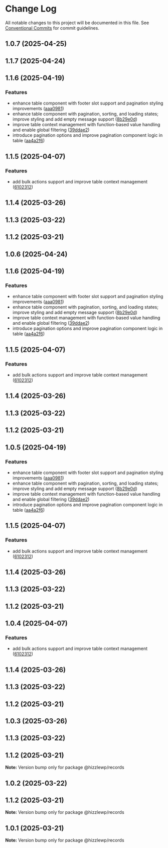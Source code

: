 # Change Log

All notable changes to this project will be documented in this file.
See [Conventional Commits](https://conventionalcommits.org) for commit guidelines.

## 1.0.7 (2025-04-25)



## 1.1.7 (2025-04-24)



## 1.1.6 (2025-04-19)


### Features

* enhance table component with footer slot support and pagination styling improvements ([aaa0981](https://github.com/hizzle-co/hizzle/commit/aaa098119d9c209e15d5622ab31a54d7c8a92758))
* enhance table component with pagination, sorting, and loading states; improve styling and add empty message support ([8b29e0d](https://github.com/hizzle-co/hizzle/commit/8b29e0d6c80fc8f4d9ffbb9efb9ed9015ef93f29))
* improve table context management with function-based value handling and enable global filtering ([39ddae2](https://github.com/hizzle-co/hizzle/commit/39ddae2c6d1ddfc635fd061d1b7ec570e3e7569b))
* introduce pagination options and improve pagination component logic in table ([aa4a2f6](https://github.com/hizzle-co/hizzle/commit/aa4a2f63205db208c495438589434ae18aa863c3))



## 1.1.5 (2025-04-07)


### Features

* add bulk actions support and improve table context management ([6102312](https://github.com/hizzle-co/hizzle/commit/61023121e7cf8793dbe10a0cccdaf4ab6931ae4e))



## 1.1.4 (2025-03-26)



## 1.1.3 (2025-03-22)



## 1.1.2 (2025-03-21)





## 1.0.6 (2025-04-24)



## 1.1.6 (2025-04-19)


### Features

* enhance table component with footer slot support and pagination styling improvements ([aaa0981](https://github.com/hizzle-co/hizzle/commit/aaa098119d9c209e15d5622ab31a54d7c8a92758))
* enhance table component with pagination, sorting, and loading states; improve styling and add empty message support ([8b29e0d](https://github.com/hizzle-co/hizzle/commit/8b29e0d6c80fc8f4d9ffbb9efb9ed9015ef93f29))
* improve table context management with function-based value handling and enable global filtering ([39ddae2](https://github.com/hizzle-co/hizzle/commit/39ddae2c6d1ddfc635fd061d1b7ec570e3e7569b))
* introduce pagination options and improve pagination component logic in table ([aa4a2f6](https://github.com/hizzle-co/hizzle/commit/aa4a2f63205db208c495438589434ae18aa863c3))



## 1.1.5 (2025-04-07)


### Features

* add bulk actions support and improve table context management ([6102312](https://github.com/hizzle-co/hizzle/commit/61023121e7cf8793dbe10a0cccdaf4ab6931ae4e))



## 1.1.4 (2025-03-26)



## 1.1.3 (2025-03-22)



## 1.1.2 (2025-03-21)





## 1.0.5 (2025-04-19)


### Features

* enhance table component with footer slot support and pagination styling improvements ([aaa0981](https://github.com/hizzle-co/hizzle/commit/aaa098119d9c209e15d5622ab31a54d7c8a92758))
* enhance table component with pagination, sorting, and loading states; improve styling and add empty message support ([8b29e0d](https://github.com/hizzle-co/hizzle/commit/8b29e0d6c80fc8f4d9ffbb9efb9ed9015ef93f29))
* improve table context management with function-based value handling and enable global filtering ([39ddae2](https://github.com/hizzle-co/hizzle/commit/39ddae2c6d1ddfc635fd061d1b7ec570e3e7569b))
* introduce pagination options and improve pagination component logic in table ([aa4a2f6](https://github.com/hizzle-co/hizzle/commit/aa4a2f63205db208c495438589434ae18aa863c3))



## 1.1.5 (2025-04-07)


### Features

* add bulk actions support and improve table context management ([6102312](https://github.com/hizzle-co/hizzle/commit/61023121e7cf8793dbe10a0cccdaf4ab6931ae4e))



## 1.1.4 (2025-03-26)



## 1.1.3 (2025-03-22)



## 1.1.2 (2025-03-21)





## 1.0.4 (2025-04-07)


### Features

* add bulk actions support and improve table context management ([6102312](https://github.com/hizzle-co/hizzle/commit/61023121e7cf8793dbe10a0cccdaf4ab6931ae4e))



## 1.1.4 (2025-03-26)



## 1.1.3 (2025-03-22)



## 1.1.2 (2025-03-21)





## 1.0.3 (2025-03-26)



## 1.1.3 (2025-03-22)



## 1.1.2 (2025-03-21)

**Note:** Version bump only for package @hizzlewp/records





## 1.0.2 (2025-03-22)

## 1.1.2 (2025-03-21)

**Note:** Version bump only for package @hizzlewp/records

## 1.0.1 (2025-03-21)

**Note:** Version bump only for package @hizzlewp/records
